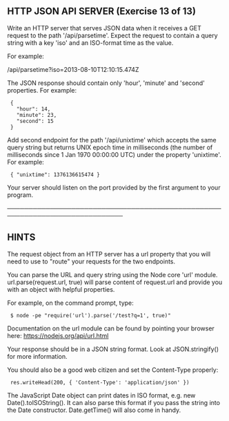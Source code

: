 ## HTTP JSON API SERVER (Exercise 13 of 13)

  Write an HTTP server that serves JSON data when it receives a GET request
  to the path '/api/parsetime'. Expect the request to contain a query string
  with a key 'iso' and an ISO-format time as the value.

  For example:

  /api/parsetime?iso=2013-08-10T12:10:15.474Z

  The JSON response should contain only 'hour', 'minute' and 'second'
  properties. For example:

     {
       "hour": 14,
       "minute": 23,
       "second": 15
     }

  Add second endpoint for the path '/api/unixtime' which accepts the same
  query string but returns UNIX epoch time in milliseconds (the number of
  milliseconds since 1 Jan 1970 00:00:00 UTC) under the property 'unixtime'.
  For example:

     { "unixtime": 1376136615474 }

  Your server should listen on the port provided by the first argument to
  your program.

 ─────────────────────────────────────────────────────────────────────────────

 ## HINTS

  The request object from an HTTP server has a url property that you will
  need to use to "route" your requests for the two endpoints.

  You can parse the URL and query string using the Node core 'url' module.
  url.parse(request.url, true) will parse content of request.url and provide
  you with an object with helpful properties.

  For example, on the command prompt, type:

     $ node -pe "require('url').parse('/test?q=1', true)"

  Documentation on the url module can be found by pointing your browser
  here:
  https://nodejs.org/api/url.html

  Your response should be in a JSON string format. Look at JSON.stringify()
  for more information.

  You should also be a good web citizen and set the Content-Type properly:

     res.writeHead(200, { 'Content-Type': 'application/json' })

  The JavaScript Date object can print dates in ISO format, e.g. new
  Date().toISOString(). It can also parse this format if you pass the string
  into the Date constructor. Date.getTime() will also come in handy.